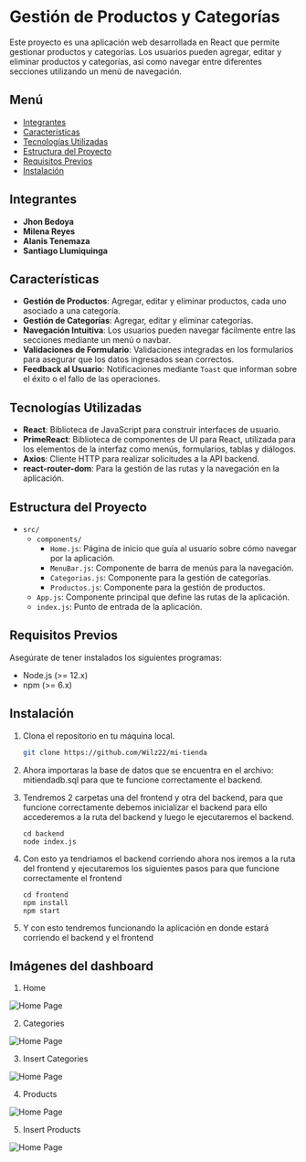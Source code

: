 # Gestión de Productos y Categorías

Este proyecto es una aplicación web desarrollada en React que permite gestionar productos y categorías. Los usuarios pueden agregar, editar y eliminar productos y categorías, así como navegar entre diferentes secciones utilizando un menú de navegación.

## Menú
- [Integrantes](#Integrantes)
- [Características](#características)
- [Tecnologías Utilizadas](#tecnologías-utilizadas)
- [Estructura del Proyecto](#estructura-del-proyecto)
- [Requisitos Previos](#requisitos-previos)
- [Instalación](#instalación)

## Integrantes

- **Jhon Bedoya**
- **Milena Reyes**
- **Alanis Tenemaza**
- **Santiago Llumiquinga**

## Características

- **Gestión de Productos**: Agregar, editar y eliminar productos, cada uno asociado a una categoría.
- **Gestión de Categorías**: Agregar, editar y eliminar categorías.
- **Navegación Intuitiva**: Los usuarios pueden navegar fácilmente entre las secciones mediante un menú o navbar.
- **Validaciones de Formulario**: Validaciones integradas en los formularios para asegurar que los datos ingresados sean correctos.
- **Feedback al Usuario**: Notificaciones mediante `Toast` que informan sobre el éxito o el fallo de las operaciones.

## Tecnologías Utilizadas

- **React**: Biblioteca de JavaScript para construir interfaces de usuario.
- **PrimeReact**: Biblioteca de componentes de UI para React, utilizada para los elementos de la interfaz como menús, formularios, tablas y diálogos.
- **Axios**: Cliente HTTP para realizar solicitudes a la API backend.
- **react-router-dom**: Para la gestión de las rutas y la navegación en la aplicación.

## Estructura del Proyecto

- `src/`
  - `components/`
    - `Home.js`: Página de inicio que guía al usuario sobre cómo navegar por la aplicación.
    - `MenuBar.js`: Componente de barra de menús para la navegación.
    - `Categorias.js`: Componente para la gestión de categorías.
    - `Productos.js`: Componente para la gestión de productos.
  - `App.js`: Componente principal que define las rutas de la aplicación.
  - `index.js`: Punto de entrada de la aplicación.

## Requisitos Previos

Asegúrate de tener instalados los siguientes programas:

- Node.js (>= 12.x)
- npm (>= 6.x)

## Instalación

1. Clona el repositorio en tu máquina local.

   ```bash
   git clone https://github.com/Wilz22/mi-tienda

2. Ahora importaras la base de datos que se encuentra en el archivo: mitiendadb.sql para que te funcione correctamente el backend.

3. Tendremos 2 carpetas una del frontend y otra del backend, para que funcione correctamente debemos inicializar el backend para ello
accederemos a la ruta del backend y luego le ejecutaremos el backend.

    ```
    cd backend
    node index.js
    ```

4. Con esto ya tendriamos el backend corriendo ahora nos iremos a la ruta del frontend y ejecutaremos los siguientes pasos para que funcione correctamente el frontend

    ```
    cd frontend
    npm install
    npm start
    ```
5. Y con esto tendremos funcionando la aplicación en donde estará corriendo el backend y el frontend


## Imágenes del dashboard
1. Home

![Home Page](img/Home.png)

2. Categories

![Home Page](img/Categories.png)

3. Insert Categories

![Home Page](img/InsertCat.png)

4. Products

![Home Page](img/Products.png)

5. Insert Products

![Home Page](img/InsertProducts.png)
